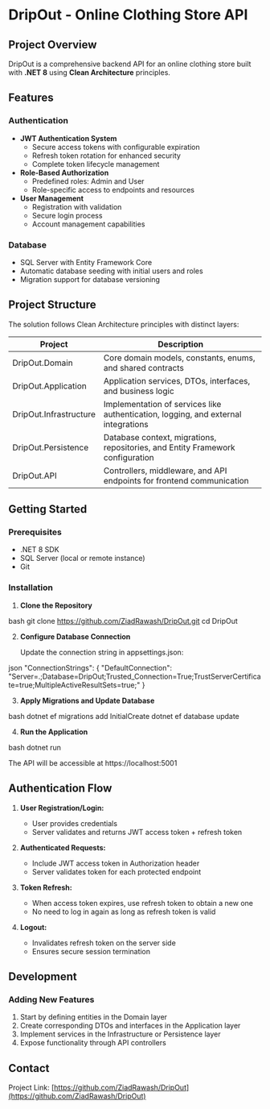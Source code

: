 # DripOut - Online Clothing Store API

## Project Overview

DripOut is a comprehensive backend API for an online clothing store built with **.NET 8** using **Clean Architecture** principles.

## Features

### Authentication
- **JWT Authentication System**
  - Secure access tokens with configurable expiration
  - Refresh token rotation for enhanced security
  - Complete token lifecycle management
- **Role-Based Authorization**
  - Predefined roles: Admin and User
  - Role-specific access to endpoints and resources
- **User Management**
  - Registration with validation
  - Secure login process
  - Account management capabilities

### Database
- SQL Server with Entity Framework Core
- Automatic database seeding with initial users and roles
- Migration support for database versioning

## Project Structure

The solution follows Clean Architecture principles with distinct layers:

| Project | Description |
|---------|-------------|
| DripOut.Domain | Core domain models, constants, enums, and shared contracts |
| DripOut.Application | Application services, DTOs, interfaces, and business logic |
| DripOut.Infrastructure | Implementation of services like authentication, logging, and external integrations |
| DripOut.Persistence | Database context, migrations, repositories, and Entity Framework configuration |
| DripOut.API | Controllers, middleware, and API endpoints for frontend communication |

## Getting Started

### Prerequisites
- .NET 8 SDK
- SQL Server (local or remote instance)
- Git

### Installation

1. **Clone the Repository**
   
bash
   git clone https://github.com/ZiadRawash/DripOut.git
   cd DripOut


2. **Configure Database Connection**
   
   Update the connection string in appsettings.json:
   
json
   "ConnectionStrings": {
     "DefaultConnection": "Server=.;Database=DripOut;Trusted_Connection=True;TrustServerCertificate=true;MultipleActiveResultSets=true;"
   }


3. **Apply Migrations and Update Database**
   
bash
   dotnet ef migrations add InitialCreate
   dotnet ef database update


4. **Run the Application**
   
bash
   dotnet run

   
   The API will be accessible at https://localhost:5001

## Authentication Flow

1. **User Registration/Login:**
   - User provides credentials
   - Server validates and returns JWT access token + refresh token

2. **Authenticated Requests:**
   - Include JWT access token in Authorization header
   - Server validates token for each protected endpoint

3. **Token Refresh:**
   - When access token expires, use refresh token to obtain a new one
   - No need to log in again as long as refresh token is valid

4. **Logout:**
   - Invalidates refresh token on the server side
   - Ensures secure session termination

## Development

### Adding New Features
1. Start by defining entities in the Domain layer
2. Create corresponding DTOs and interfaces in the Application layer
3. Implement services in the Infrastructure or Persistence layer
4. Expose functionality through API controllers

## Contact

Project Link: [https://github.com/ZiadRawash/DripOut](https://github.com/ZiadRawash/DripOut)